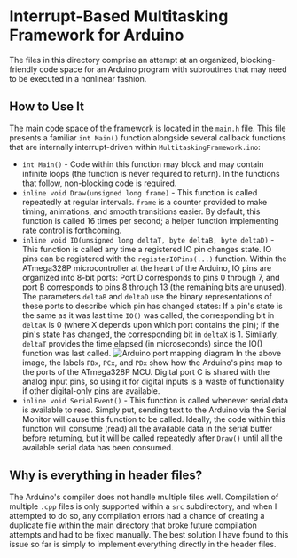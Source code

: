 # Interrupt-Based Multitasking Framework for Arduino
The files in this directory comprise an attempt at an organized, blocking-friendly code space for an Arduino program with subroutines that may need to be executed in a nonlinear fashion.
## How to Use It
The main code space of the framework is located in the `main.h` file. This file presents a familiar `int Main()` function alongside several callback functions that are internally interrupt-driven within `MultitaskingFramework.ino`:
- `int Main()` - Code within this function may block and may contain infinite loops (the function is never required to return). In the functions that follow, non-blocking code is required.
- `inline void Draw(unsigned long frame)` - This function is called repeatedly at regular intervals. `frame` is a counter provided to make timing, animations, and smooth transitions easier. By default, this function is called 16 times per second; a helper function implementing rate control is forthcoming.
- `inline void IO(unsigned long deltaT, byte deltaB, byte deltaD)` - This function is called any time a registered IO pin changes state. IO pins can be registered with the `registerIOPins(...)` function. Within the ATmega328P microcontroller at the heart of the Arduino, IO pins are organized into 8-bit ports: Port D corresponds to pins 0 through 7, and port B corresponds to pins 8 through 13 (the remaining bits are unused). The parameters `deltaB` and `deltaD` use the binary representations of these ports to describe which pin has changed states: If a pin's state is the same as it was last time `IO()` was called, the corresponding bit in `deltaX` is 0 (where X depends upon which port contains the pin); if the pin's state has changed, the corresponding bit in `deltaX` is 1. Similarly, `deltaT` provides the time elapsed (in microseconds) since the IO() function was last called.
![Arduino port mapping diagram](https://images.prismic.io/circuito/e57c56f68189f03145726786306d6a8ca7168571_arduino-uno-pinout-digital-pins-pwm-1.png?auto=compress,format)
In the above image, the labels `PBx`, `PCx`, and `PDx` show how the Arduino's pins map to the ports of the ATmega328P MCU. Digital port C is shared with the analog input pins, so using it for digital inputs is a waste of functionality if other digital-only pins are available.
- `inline void SerialEvent()` - This function is called whenever serial data is available to read. Simply put, sending text to the Arduino via the Serial Monitor will cause this function to be called. Ideally, the code within this function will consume (read) all the available data in the serial buffer before returning, but it will be called repeatedly after `Draw()` until all the available serial data has been consumed.
## Why is everything in header files?
The Arduino's compiler does not handle multiple files well. Compilation of multiple `.cpp` files is only supported within a `src` subdirectory, and when I attempted to do so, any compilation errors had a chance of creating a duplicate file within the main directory that broke future compilation attempts and had to be fixed manually. The best solution I have found to this issue so far is simply to implement everything directly in the header files.
